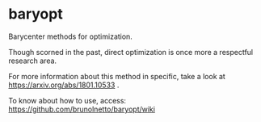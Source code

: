 # baryopt

Barycenter methods for optimization. 

Though scorned in the past, direct optimization is once more a respectful research area. 

For more information about this method in specific, take a look at https://arxiv.org/abs/1801.10533 . 

To know about how to use, access: https://github.com/brunolnetto/baryopt/wiki
